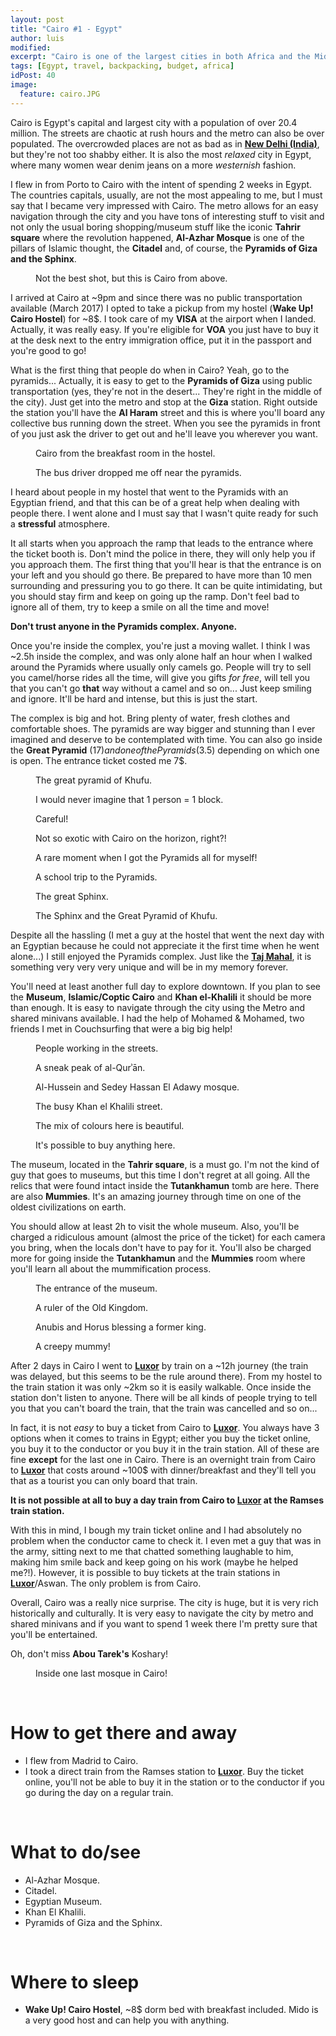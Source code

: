 ```yaml
---
layout: post
title: "Cairo #1 - Egypt"
author: luis
modified:
excerpt: "Cairo is one of the largest cities in both Africa and the Middle East and it is home to the only remaining Wonder of the Ancient World, the Great Pyramid of Giza."
tags: [Egypt, travel, backpacking, budget, africa]
idPost: 40
image:
  feature: cairo.JPG
---
```


Cairo is Egypt's capital and largest city with a population of over 20.4 million. The streets are chaotic at rush hours and the metro can also be over populated. The overcrowded places are not as bad as in <b><a href="{{site.url}}/Delhi" target="_blank">New Delhi (India)</a></b>, but they're not too shabby either. It is also the most <i>relaxed</i> city in Egypt, where many women wear denim jeans on a more <i>westernish</i> fashion.

I flew in from Porto to Cairo with the intent of spending 2 weeks in Egypt. The countries capitals, usually, are not the most appealing to me, but I must say that I became very impressed with Cairo. The metro allows for an easy navigation through the city and you have tons of interesting stuff to visit and not only the usual boring shopping/museum stuff like the iconic <b>Tahrir square</b> where the revolution happened, <b>Al-Azhar Mosque</b> is one of the pillars of Islamic thought, the <b>Citadel</b> and, of course, the <b>Pyramids of Giza and the Sphinx</b>.

<figure>
	<a href="../images/egypt/cairo/cairo1.JPG"><img src="../images/blank.JPG" alt="" data-echo="../images/egypt/cairo/cairo1.JPG"></a>
	<figcaption>Not the best shot, but this is Cairo from above.</figcaption>
</figure>

I arrived at Cairo at ~9pm and since there was no public transportation available (March 2017) I opted to take a pickup from my hostel (<b>Wake Up! Cairo Hostel</b>) for ~8$. I took care of my <b>VISA</b> at the airport when I landed. Actually, it was really easy. If you're eligible for <b>VOA</b> you just have to buy it at the desk next to the entry immigration office, put it in the passport and you're good to go!

What is the first thing that people do when in Cairo? Yeah, go to the pyramids... Actually, it is easy to get to the <b>Pyramids of Giza</b> using public transportation (yes, they're not in the desert... They're right in the middle of the city). Just get into the metro and stop at the <b>Giza</b> station. Right outside the station you'll have the <b>Al Haram</b> street and this is where you'll board any collective bus running down the street. When you see the pyramids in front of you just ask the driver to get out and he'll leave you wherever you want.

<figure>
	<a href="../images/egypt/cairo/cairo2.JPG"><img src="../images/blank.JPG" alt="" data-echo="../images/egypt/cairo/cairo2.JPG"></a>
	<figcaption>Cairo from the breakfast room in the hostel.</figcaption>
</figure>

<figure>
	<a href="../images/egypt/cairo/cairo3.JPG"><img src="../images/blank.JPG" alt="" data-echo="../images/egypt/cairo/cairo3.JPG"></a>
	<figcaption>The bus driver dropped me off near the pyramids.</figcaption>
</figure>

I heard about people in my hostel that went to the Pyramids with an Egyptian friend, and that this can be of a great help when dealing with people there. I went alone and I must say that I wasn't quite ready for such a <b>stressful</b> atmosphere.

It all starts when you approach the ramp that leads to the entrance where the ticket booth is. Don't mind the police in there, they will only help you if you approach them. The first thing that you'll hear is that the entrance is on your left and you should go there. Be prepared to have more than 10 men surrounding and pressuring you to go there. It can be quite intimidating, but you should stay firm and keep on going up the ramp. Don't feel bad to ignore all of them, try to keep a smile on all the time and move!

<b><highlight><middle>Don't trust anyone in the Pyramids complex. Anyone.</middle></highlight></b>

Once you're inside the complex, you're just a moving wallet. I think I was ~2.5h inside the complex, and was only alone half an hour when I walked around the Pyramids where usually only camels go. People will try to sell you camel/horse rides all the time, will give you gifts <i>for free</i>, will tell you that you can't go <b>that</b> way without a camel and so on... Just keep smiling and ignore. It'll be hard and intense, but this is just the start.

The complex is big and hot. Bring plenty of water, fresh clothes and comfortable shoes. The pyramids are way bigger and stunning than I ever imagined and deserve to be contemplated with time. You can also go inside the <b>Great Pyramid</b> (17$) and one of the Pyramids (3.5$) depending on which one is open. The entrance ticket costed me 7$.

<figure>
	<a href="../images/egypt/cairo/cairo4.JPG"><img src="../images/blank.JPG" alt="" data-echo="../images/egypt/cairo/cairo4.JPG"></a>
	<figcaption>The great pyramid of Khufu.</figcaption>
</figure>

<figure>
	<a href="../images/egypt/cairo/cairo5.JPG"><img src="../images/blank.JPG" alt="" data-echo="../images/egypt/cairo/cairo5.JPG"></a>
	<figcaption>I would never imagine that 1 person = 1 block.</figcaption>
</figure>

<figure>
	<a href="../images/egypt/cairo/cairo6.JPG"><img src="../images/blank.JPG" alt="" data-echo="../images/egypt/cairo/cairo6.JPG"></a>
	<figcaption>Careful!</figcaption>
</figure>

<figure>
	<a href="../images/egypt/cairo/cairo7.JPG"><img src="../images/blank.JPG" alt="" data-echo="../images/egypt/cairo/cairo7.JPG"></a>
	<figcaption>Not so exotic with Cairo on the horizon, right?!</figcaption>
</figure>

<figure>
	<a href="../images/egypt/cairo/cairo8.JPG"><img src="../images/blank.JPG" alt="" data-echo="../images/egypt/cairo/cairo8.JPG"></a>
	<figcaption>A rare moment when I got the Pyramids all for myself!</figcaption>
</figure>

<figure>
	<a href="../images/egypt/cairo/cairo9.JPG"><img src="../images/blank.JPG" alt="" data-echo="../images/egypt/cairo/cairo9.JPG"></a>
	<figcaption>A school trip to the Pyramids.</figcaption>
</figure>

<figure>
	<a href="../images/egypt/cairo/cairo10.JPG"><img src="../images/blank.JPG" alt="" data-echo="../images/egypt/cairo/cairo10.JPG"></a>
	<figcaption>The great Sphinx.</figcaption>
</figure>

<figure>
	<a href="../images/egypt/cairo/cairo11.JPG"><img src="../images/blank.JPG" alt="" data-echo="../images/egypt/cairo/cairo11.JPG"></a>
	<figcaption>The Sphinx and the Great Pyramid of Khufu.</figcaption>
</figure>

Despite all the hassling (I met a guy at the hostel that went the next day with an Egyptian because he could not appreciate it the first time when he went alone...) I still enjoyed the Pyramids complex. Just like the <b><a href="{{site.url}}/Agra" target="_blank">Taj Mahal</a></b>, it is something very very very unique and will be in my memory forever.

You'll need at least another full day to explore downtown. If you plan to see the <b>Museum</b>, <b>Islamic/Coptic Cairo</b> and <b>Khan el-Khalili</b> it should be more than enough. It is easy to navigate through the city using the Metro and shared minivans available. I had the help of Mohamed & Mohamed, two friends I met in Couchsurfing that were a big big help!

<figure>
	<a href="../images/egypt/cairo/cairo12.JPG"><img src="../images/blank.JPG" alt="" data-echo="../images/egypt/cairo/cairo12.JPG"></a>
	<figcaption>People working in the streets.</figcaption>
</figure>

<figure>
	<a href="../images/egypt/cairo/cairo13.JPG"><img src="../images/blank.JPG" alt="" data-echo="../images/egypt/cairo/cairo13.JPG"></a>
	<figcaption>A sneak peak of al-Qurʾān.</figcaption>
</figure>

<figure>
	<a href="../images/egypt/cairo/cairo14.JPG"><img src="../images/blank.JPG" alt="" data-echo="../images/egypt/cairo/cairo14.JPG"></a>
	<figcaption>Al-Hussein and Sedey Hassan El Adawy mosque.</figcaption>
</figure>

<figure>
	<a href="../images/egypt/cairo/cairo15.JPG"><img src="../images/blank.JPG" alt="" data-echo="../images/egypt/cairo/cairo15.JPG"></a>
	<figcaption>The busy Khan el Khalili street.</figcaption>
</figure>

<figure>
	<a href="../images/egypt/cairo/cairo16.JPG"><img src="../images/blank.JPG" alt="" data-echo="../images/egypt/cairo/cairo16.JPG"></a>
	<figcaption>The mix of colours here is beautiful.</figcaption>
</figure>

<figure>
	<a href="../images/egypt/cairo/cairo17.JPG"><img src="../images/blank.JPG" alt="" data-echo="../images/egypt/cairo/cairo17.JPG"></a>
	<figcaption>It's possible to buy anything here.</figcaption>
</figure>

The museum, located in the <b>Tahrir square</b>, is a must go. I'm not the kind of guy that goes to museums, but this time I don't regret at all going. All the relics that were found intact inside the <b>Tutankhamun</b> tomb are here. There are also <b>Mummies</b>. It's an amazing journey through time on one of the oldest civilizations on earth.

You should allow at least 2h to visit the whole museum. Also, you'll be charged a ridiculous amount (almost the price of the ticket) for each camera you bring, when the locals don't have to pay for it. You'll also be charged more for going inside the <b>Tutankhamun</b> and the <b>Mummies</b> room where you'll learn all about the mummification process.

<figure>
	<a href="../images/egypt/cairo/cairo18.JPG"><img src="../images/blank.JPG" alt="" data-echo="../images/egypt/cairo/cairo18.JPG"></a>
	<figcaption>The entrance of the museum.</figcaption>
</figure>

<figure>
	<a href="../images/egypt/cairo/cairo19.JPG"><img src="../images/blank.JPG" alt="" data-echo="../images/egypt/cairo/cairo19.JPG"></a>
	<figcaption>A ruler of the Old Kingdom.</figcaption>
</figure>

<figure>
	<a href="../images/egypt/cairo/cairo20.JPG"><img src="../images/blank.JPG" alt="" data-echo="../images/egypt/cairo/cairo20.JPG"></a>
	<figcaption>Anubis and Horus blessing a former king.</figcaption>
</figure>

<figure>
	<a href="../images/egypt/cairo/cairo21.JPG"><img src="../images/blank.JPG" alt="" data-echo="../images/egypt/cairo/cairo21.JPG"></a>
	<figcaption>A creepy mummy!</figcaption>
</figure>

After 2 days in Cairo I went to <b><a href="{{site.url}}/Luxor" target="_blank">Luxor</a></b> by train on a ~12h journey (the train was delayed, but this seems to be the rule around there). From my hostel to the train station it was only ~2km so it is easily walkable. Once inside the station don't listen to anyone. There will be all kinds of people trying to tell you that you can't board the train, that the train was cancelled and so on...

In fact, it is not <i>easy</i> to buy a ticket from Cairo to <b><a href="{{site.url}}/Luxor" target="_blank">Luxor</a></b>. You always have 3 options when it comes to trains in Egypt; either you buy the ticket online, you buy it to the conductor or you buy it in the train station. All of these are fine <b>except</b> for the last one in Cairo. There is an overnight train from Cairo to <b><a href="{{site.url}}/Luxor" target="_blank">Luxor</a></b> that costs around ~100$ with dinner/breakfast and they'll tell you that as a tourist you can only board that train.

<b><highlight><middle>It is not possible at all to buy a day train from Cairo to <b><a href="{{site.url}}/Luxor" target="_blank">Luxor</a></b> at the Ramses train station.</middle></highlight></b>

With this in mind, I bough my train ticket online and I had absolutely no problem when the conductor came to check it. I even met a guy that was in the army, sitting next to me that chatted something laughable to him, making him smile back and keep going on his work (maybe he helped me?!). However, it is possible to buy tickets at the train stations in <b><a href="{{site.url}}/Luxor" target="_blank">Luxor</a></b>/Aswan. The only problem is from Cairo.

Overall, Cairo was a really nice surprise. The city is huge, but it is very rich historically and culturally. It is very easy to navigate the city by metro and shared minivans and if you want to spend 1 week there I'm pretty sure that you'll be entertained.

Oh, don't miss <b>Abou Tarek's</b> Koshary!

<figure>
	<a href="../images/egypt/cairo/cairo22.JPG"><img src="../images/blank.JPG" alt="" data-echo="../images/egypt/cairo/cairo22.JPG"></a>
	<figcaption>Inside one last mosque in Cairo!</figcaption>
</figure>

<br>
<h1>How to get there and away</h1>
<ul>
<li>I flew from Madrid to Cairo.</li>
<li>I took a direct train from the Ramses station to <b><a href="{{site.url}}/Luxor" target="_blank">Luxor</a></b>. Buy the ticket online, you'll not be able to buy it in the station or to the conductor if you go during the day on a regular train.</li>
</ul>

<br>
<h1>What to do/see</h1>
<ul>
<li>Al-Azhar Mosque.</li>
<li>Citadel.</li>
<li>Egyptian Museum.</li>
<li>Khan El Khalili.</li>
<li>Pyramids of Giza and the Sphinx.</li>
</ul>

<br>
<h1>Where to sleep</h1>
<ul>
<li><b>Wake Up! Cairo Hostel</b>, ~8$ dorm bed with breakfast included. Mido is a very good host and can help you with anything.</li>
</ul>